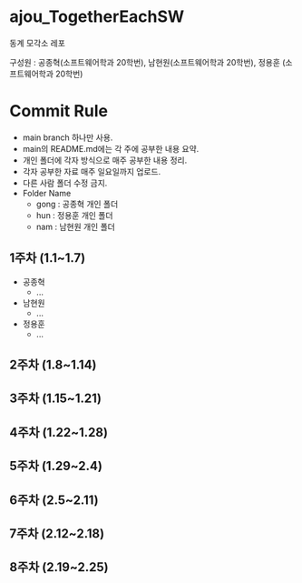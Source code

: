 # ajou_TogetherEachSW
동계 모각소 레포

구성원 : 공종혁(소프트웨어학과 20학번), 남현원(소프트웨어학과 20학번), 정용훈 (소프트웨어학과 20학번)
# Commit Rule

- main branch 하나만 사용.
- main의 README.md에는 각 주에 공부한 내용 요약.
- 개인 폴더에 각자 방식으로 매주 공부한 내용 정리.
- 각자 공부한 자료 매주 일요일까지 업로드.
- 다른 사람 폴더 수정 금지.
- Folder Name
  - gong : 공종혁 개인 폴더
  - hun : 정용훈 개인 폴더
  - nam : 남현원 개인 폴더

## 1주차 (1.1~1.7)
- 공종혁
  - ...
- 남현원
  - ...
- 정용훈
  - ... 
## 2주차 (1.8~1.14)

## 3주차 (1.15~1.21)

## 4주차 (1.22~1.28)

## 5주차 (1.29~2.4)

## 6주차 (2.5~2.11)

## 7주차 (2.12~2.18)

## 8주차 (2.19~2.25)

